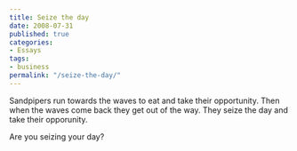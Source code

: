 ```yaml
---
title: Seize the day
date: 2008-07-31
published: true
categories:
- Essays
tags:
- business
permalink: "/seize-the-day/"
---
```

Sandpipers run towards the waves to eat and take their opportunity. Then when the waves come back they get out of the way. They seize the day and take their opporunity.

Are you seizing your day?
